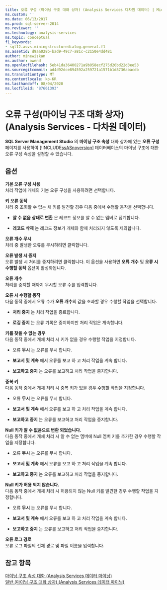 ```yaml
---
title: 오류 구성 (마이닝 구조 대화 상자) (Analysis Services 다차원 데이터) | Microsoft Docs
ms.custom: ''
ms.date: 06/13/2017
ms.prod: sql-server-2014
ms.reviewer: ''
ms.technology: analysis-services
ms.topic: conceptual
f1_keywords:
- sql12.asvs.miningstructuredialog.general.f1
ms.assetid: d9aa028b-bad9-49c7-a81c-c2150e4dd481
author: minewiskan
ms.author: owend
ms.openlocfilehash: 5eb41da36400271a9b058ecf275d26bd22d3ee53
ms.sourcegitcommit: ad4d92dce894592a259721a1571b1d8736abacdb
ms.translationtype: MT
ms.contentlocale: ko-KR
ms.lasthandoff: 08/04/2020
ms.locfileid: "87661393"
---
```

# <a name="error-configuration-mining-structure-dialog-box-analysis-services---multidimensional-data"></a>오류 구성(마이닝 구조 대화 상자)(Analysis Services - 다차원 데이터)
  **SQL Server Management Studio** 의 **마이닝 구조 속성** 대화 상자에 있는 **오류 구성** 페이지를 사용하여 [!INCLUDE[ssASnoversion](../includes/ssasnoversion-md.md)] 데이터베이스의 마이닝 구조에 대한 오류 구성 속성을 설정할 수 있습니다.  
  
## <a name="options"></a>옵션  
 **기본 오류 구성 사용**  
 처리 작업에 개체의 기본 오류 구성을 사용하려면 선택합니다.  
  
 **키 오류 동작**  
 처리 중 조회할 수 없는 새 키를 발견할 경우 다음 중에서 수행할 동작을 선택합니다.  
  
-   **알 수 없음 상태로 변환** 은 레코드 정보를 알 수 없는 멤버로 집계합니다.  
  
-   **레코드 삭제** 는 레코드 정보가 개체와 함께 처리되지 않도록 제외합니다.  
  
 **오류 개수 무시**  
 처리 중 발생한 오류를 무시하려면 클릭합니다.  
  
 **오류 발생 시 중지**  
 오류 발생 시 처리를 중지하려면 클릭합니다. 이 옵션을 사용하면 **오류 개수** 및 **오류 시 수행할 동작** 옵션이 활성화됩니다.  
  
 **오류 개수**  
 처리를 중지할 때까지 무시할 오류 수를 입력합니다.  
  
 **오류 시 수행할 동작**  
 다음 동작 중에서 오류 수가 **오류 개수**의 값을 초과할 경우 수행할 작업을 선택합니다.  
  
-   **처리 중지** 는 처리 작업을 종료합니다.  
  
-   **로깅 중지** 는 오류 기록은 중지하지만 처리 작업은 계속합니다.  
  
 **키를 찾을 수 없는 경우**  
 다음 동작 중에서 개체 처리 시 키가 없을 경우 수행할 작업을 지정합니다.  
  
-   오류 **무시** 는 오류를 무시 합니다.  
  
-   **보고서 및 계속** 에서 오류를 보고 하 고 처리 작업을 계속 합니다.  
  
-   **보고하고 중지** 는 오류를 보고하고 처리 작업을 중지합니다.  
  
 **중복 키**  
 다음 동작 중에서 개체 처리 시 중복 키가 있을 경우 수행할 작업을 지정합니다.  
  
-   오류 **무시** 는 오류를 무시 합니다.  
  
-   **보고서 및 계속** 에서 오류를 보고 하 고 처리 작업을 계속 합니다.  
  
-   **보고하고 중지** 는 오류를 보고하고 처리 작업을 중지합니다.  
  
 **Null 키가 알 수 없음으로 변환 되었습니다.**  
 다음 동작 중에서 개체 처리 시 알 수 없는 멤버에 Null 멤버 키를 추가한 경우 수행할 작업을 지정합니다.  
  
-   오류 **무시** 는 오류를 무시 합니다.  
  
-   **보고서 및 계속** 에서 오류를 보고 하 고 처리 작업을 계속 합니다.  
  
-   **보고하고 중지** 는 오류를 보고하고 처리 작업을 중지합니다.  
  
 **Null 키가 허용 되지 않습니다.**  
 다음 동작 중에서 개체 처리 시 허용되지 않는 Null 키를 발견한 경우 수행할 작업을 지정합니다.  
  
-   오류 **무시** 는 오류를 무시 합니다.  
  
-   **보고서 및 계속** 에서 오류를 보고 하 고 처리 작업을 계속 합니다.  
  
-   **보고하고 중지** 는 오류를 보고하고 처리 작업을 중지합니다.  
  
 **오류 로그 경로**  
 오류 로그 파일의 전체 경로 및 파일 이름을 입력합니다.  
  
## <a name="see-also"></a>참고 항목  
 [마이닝 구조 속성 대화 &#40;Analysis Services 데이터 마이닝&#41;](mining-structure-properties-dialog-analysis-services-data-mining.md)   
 [일반 &#40;마이닝 구조 대화 상자&#41; &#40;Analysis Services 데이터 마이닝&#41;](general-mining-structure-dialog-box-analysis-services-data-mining.md)  
  
  

